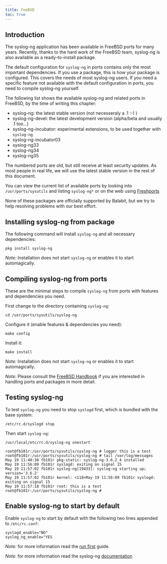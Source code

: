 ```yaml
---
title: FeeBSD
toc: true
---
```


## Introduction

The syslog-ng application has been available in FreeBSD ports for many years. Recently, thanks to the hard work of the FreeBSD team, syslog-ng is also available as a ready-to-install package.

The default configuration for `syslog-ng` in ports contains only the most important dependencies. If you use a package, this is how your package is configured. This covers the needs of most syslog-ng users. If you need a specific feature not available with the default configuration in ports, you need to compile syslog-ng yourself.

The following list shows the available syslog-ng and related ports in FreeBSD, by the time of writing this chapter:

* syslog-ng: the latest stable version (not necesseraly a .1 :-) )
* syslog-ng-devel: the latest development version (alpha/beta and usually .1 too...)
* syslog-ng-incubator: experimental extensions, to be used together with `syslog-ng`
* syslog-ng-incubator03
* syslog-ng33
* syslog-ng34
* syslog-ng35

The numbered ports are old, but still receive at least security updates. As most people in real life, we will use the latest stable version in the rest of this document.

You can view the current list of available ports by looking into `/usr/ports/sysutils` and listing `syslog-ng*` or on the web using [Freshports](http://www.freshports.org/search.php?query=syslog-ng\&search=go\&num=10\&stype=name\&method=match\&deleted=excludedeleted\&start=1\&casesensitivity=caseinsensitive)

None of these packages are officially supported by Balabit, but we try to help resolving problems with our best effort.

## Installing syslog-ng from package

The following command will install `syslog-ng` and all necessary dependencies:

```shell
pkg install syslog-ng
```

_Note:_ Installation does not start `syslog-ng` or enables it to start automagically.

## Compiling syslog-ng from ports

These are the minimal steps to compile `syslog-ng` from ports with features and dependencies you need.

First change to the directory containing `syslog-ng`:

```shell
cd /usr/ports/sysutils/syslog-ng
```

Configure it (enable features & dependencies you need):

```shell
make config
```

Install it:

```shell
make install
```

_Note:_ Installation does not start `syslog-ng` or enables it to start automagically.

_Note:_ Please consult the [FreeBSD Handbook](https://www.freebsd.org/doc/handbook/) if you are interested in handling ports and packages in more detail.

## Testing syslog-ng

To test `syslog-ng` you need to stop `syslogd` first, which is bundled with the base system:

```shell
/etc/rc.d/syslogd stop
```

Then start `syslog-ng`:

```shell
/usr/local/etc/rc.d/syslog-ng onestart
```

```shell
root@fb101r:/usr/ports/sysutils/syslog-ng # logger this is a test
root@fb101r:/usr/ports/sysutils/syslog-ng # tail /var/log/messages
May 19 11:40:38 fb101r pkg-static: syslog-ng-3.6.2_4 installed
May 19 11:56:09 fb101r syslogd: exiting on signal 15
May 19 11:57:02 fb101r syslog-ng[19433]: syslog-ng starting up; version='3.6.2'
May 19 11:57:02 fb101r kernel: <118>May 19 11:56:09 fb101r syslogd: exiting on signal 15
May 19 11:57:18 fb101r root: this is a test
root@fb101r:/usr/ports/sysutils/syslog-ng #
```

## Enable syslog-ng to start by default

Enable `syslog-ng` to start by default with the following two lines appended to `/etc/rc.conf`:

```shell
syslogd_enable="NO"
syslog_ng_enable="YES
```

_Note:_ for more information read the [run first](https://github.com/syslog-ng/doc/blob/develop/pages/dev-guide/chapter_\_0/chapters/chapter\_2/README.md) guide.

_Note:_ for more information read the syslog-ng [documentation](http://www.balabit.com/sites/default/files/documents/syslog-ng-ose-latest-guides/en/syslog-ng-ose-guide-admin/html-single/index.html)
